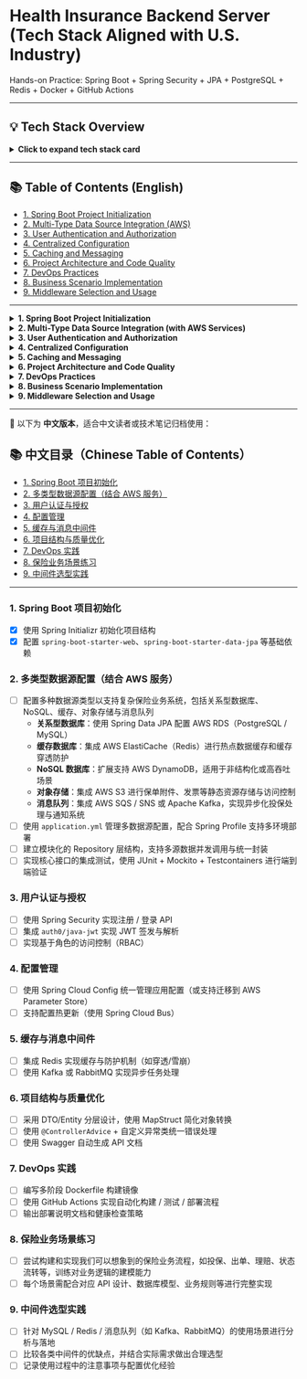 # Health Insurance Backend Server (Tech Stack Aligned with U.S. Industry)
Hands-on Practice: Spring Boot + Spring Security + JPA + PostgreSQL + Redis + Docker + GitHub Actions

---

## 💡 Tech Stack Overview

<details>
<summary><strong>Click to expand tech stack card</strong></summary>

- **Backend Framework**: Spring Boot, Spring Security
- **Databases**: PostgreSQL, Redis, AWS RDS, DynamoDB (optional)
- **Cloud & Storage**: AWS S3, AWS Parameter Store, AWS SQS/SNS
- **Build & CI/CD**: Docker, GitHub Actions, Testcontainers
- **Testing**: JUnit, Mockito
- **API Tools**: Swagger, MapStruct
- **Architecture**: Layered (DTO/Entity/Service), RBAC, Config Profiles

</details>

---

## 📚 Table of Contents (English)
- [1. Spring Boot Project Initialization](#1-spring-boot-project-initialization)
- [2. Multi-Type Data Source Integration (AWS)](#2-multi-type-data-source-integration-with-aws-services)
- [3. User Authentication and Authorization](#3-user-authentication-and-authorization)
- [4. Centralized Configuration](#4-centralized-configuration)
- [5. Caching and Messaging](#5-caching-and-messaging)
- [6. Project Architecture and Code Quality](#6-project-architecture-and-code-quality)
- [7. DevOps Practices](#7-devops-practices)
- [8. Business Scenario Implementation](#8-business-scenario-implementation)
- [9. Middleware Selection and Usage](#9-middleware-selection-and-usage)

---

<details>
<summary><strong>1. Spring Boot Project Initialization</strong></summary>

- [x] Initialize project using Spring Initializr  
- [x] Set up basic dependencies like `spring-boot-starter-web`, `spring-boot-starter-data-jpa`  

</details>

<details>
<summary><strong>2. Multi-Type Data Source Integration (with AWS Services)</strong></summary>

- [ ] Configure multiple types of data sources to support complex insurance business needs  
  - **Relational DB**: Integrate AWS RDS (PostgreSQL / MySQL)  
  - **Cache DB**: Use AWS ElastiCache (Redis)  
  - **NoSQL DB**: Optionally integrate AWS DynamoDB  
  - **Object Storage**: Integrate AWS S3  
  - **Message Queues**: Use AWS SQS / SNS or Apache Kafka  
- [ ] Manage configs via `application.yml` + Spring Profiles  
- [ ] Build modular repository layer  
- [ ] Integration tests using JUnit, Mockito, Testcontainers  

</details>

<details>
<summary><strong>3. User Authentication and Authorization</strong></summary>

- [ ] Build registration and login APIs  
- [ ] Use `auth0/java-jwt` for JWT  
- [ ] Implement RBAC  

</details>

<details>
<summary><strong>4. Centralized Configuration</strong></summary>

- [ ] Use Spring Cloud Config (or AWS Parameter Store)  
- [ ] Enable dynamic config refresh  

</details>

<details>
<summary><strong>5. Caching and Messaging</strong></summary>

- [ ] Integrate Redis for caching and resilience  
- [ ] Use Kafka or RabbitMQ for async processing  

</details>

<details>
<summary><strong>6. Project Architecture and Code Quality</strong></summary>

- [ ] DTO/Entity separation  
- [ ] Use MapStruct for mapping  
- [ ] Global error handling  
- [ ] Swagger for API docs  

</details>

<details>
<summary><strong>7. DevOps Practices</strong></summary>

- [ ] Multi-stage Dockerfile  
- [ ] GitHub Actions CI/CD  
- [ ] Deployment checklist  

</details>

<details>
<summary><strong>8. Business Scenario Implementation</strong></summary>

- [ ] Simulate realistic flows like issuance, claims, etc.  
- [ ] Include API, DB, business logic  

</details>

<details>
<summary><strong>9. Middleware Selection and Usage</strong></summary>

- [ ] Choose and justify MySQL/Redis/Kafka  
- [ ] Compare pros/cons  
- [ ] Document challenges and configs  

</details>

---

📘 以下为 **中文版本**，适合中文读者或技术笔记归档使用：

## 📚 中文目录（Chinese Table of Contents）
- [1. Spring Boot 项目初始化](#1-spring-boot-项目初始化)
- [2. 多类型数据源配置（结合 AWS 服务）](#2-多类型数据源配置结合-aws-服务)
- [3. 用户认证与授权](#3-用户认证与授权)
- [4. 配置管理](#4-配置管理)
- [5. 缓存与消息中间件](#5-缓存与消息中间件)
- [6. 项目结构与质量优化](#6-项目结构与质量优化)
- [7. DevOps 实践](#7-devops-实践)
- [8. 保险业务场景练习](#8-保险业务场景练习)
- [9. 中间件选型实践](#9-中间件选型实践)

---

### 1. Spring Boot 项目初始化
- [x] 使用 Spring Initializr 初始化项目结构  
- [x] 配置 `spring-boot-starter-web`、`spring-boot-starter-data-jpa` 等基础依赖  

### 2. 多类型数据源配置（结合 AWS 服务）
- [ ] 配置多种数据源类型以支持复杂保险业务系统，包括关系型数据库、NoSQL、缓存、对象存储与消息队列  
  - **关系型数据库**：使用 Spring Data JPA 配置 AWS RDS（PostgreSQL / MySQL）  
  - **缓存数据库**：集成 AWS ElastiCache（Redis）进行热点数据缓存和缓存穿透防护  
  - **NoSQL 数据库**：扩展支持 AWS DynamoDB，适用于非结构化或高吞吐场景  
  - **对象存储**：集成 AWS S3 进行保单附件、发票等静态资源存储与访问控制  
  - **消息队列**：集成 AWS SQS / SNS 或 Apache Kafka，实现异步化投保处理与通知系统  
- [ ] 使用 `application.yml` 管理多数据源配置，配合 Spring Profile 支持多环境部署  
- [ ] 建立模块化的 Repository 层结构，支持多源数据并发调用与统一封装  
- [ ] 实现核心接口的集成测试，使用 JUnit + Mockito + Testcontainers 进行端到端验证  

### 3. 用户认证与授权
- [ ] 使用 Spring Security 实现注册 / 登录 API  
- [ ] 集成 `auth0/java-jwt` 实现 JWT 签发与解析  
- [ ] 实现基于角色的访问控制（RBAC）  

### 4. 配置管理
- [ ] 使用 Spring Cloud Config 统一管理应用配置（或支持迁移到 AWS Parameter Store）  
- [ ] 支持配置热更新（使用 Spring Cloud Bus）  

### 5. 缓存与消息中间件
- [ ] 集成 Redis 实现缓存与防护机制（如穿透/雪崩）  
- [ ] 使用 Kafka 或 RabbitMQ 实现异步任务处理  

### 6. 项目结构与质量优化
- [ ] 采用 DTO/Entity 分层设计，使用 MapStruct 简化对象转换  
- [ ] 使用 `@ControllerAdvice` + 自定义异常类统一错误处理  
- [ ] 使用 Swagger 自动生成 API 文档  

### 7. DevOps 实践
- [ ] 编写多阶段 Dockerfile 构建镜像  
- [ ] 使用 GitHub Actions 实现自动化构建 / 测试 / 部署流程  
- [ ] 输出部署说明文档和健康检查策略  

### 8. 保险业务场景练习
- [ ] 尝试构建和实现我们可以想象到的保险业务流程，如投保、出单、理赔、状态流转等，训练对业务逻辑的建模能力  
- [ ] 每个场景需配合对应 API 设计、数据库模型、业务规则等进行完整实现  

### 9. 中间件选型实践
- [ ] 针对 MySQL / Redis / 消息队列（如 Kafka、RabbitMQ）的使用场景进行分析与落地  
- [ ] 比较各类中间件的优缺点，并结合实际需求做出合理选型  
- [ ] 记录使用过程中的注意事项与配置优化经验  
